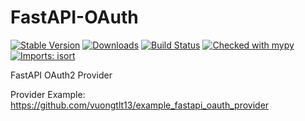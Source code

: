 FastAPI-OAuth
==============

[![Stable Version](https://img.shields.io/pypi/v/fastapi-oauth?color=blue)](https://pypi.org/project/fastapi-oauth/)
[![Downloads](https://img.shields.io/pypi/dm/fastapi-oauth)](https://pypistats.org/packages/fastapi-oauth)
[![Build Status](https://github.com/vuongtlt13/fastapi-oauth/actions/workflows/build.yml/badge.svg)](https://github.com/vuongtlt13/fastapi-oauth/actions)
[![Checked with mypy](http://www.mypy-lang.org/static/mypy_badge.svg)](http://mypy-lang.org/)
[![Imports: isort](https://img.shields.io/badge/%20imports-isort-%231674b1?style=flat&labelColor=ef8336)](https://pycqa.github.io/isort/)

FastAPI OAuth2 Provider

Provider Example: https://github.com/vuongtlt13/example_fastapi_oauth_provider
